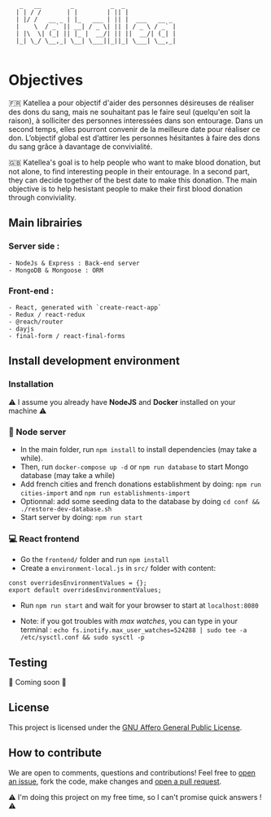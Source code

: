
```
   _   __        _          _  _
  | | / /       | |        | || |
  | |/ /   __ _ | |_   ___ | || |  ___   __ _
  |    \  / _` || __| / _ \| || | / _ \ / _` |
  | |\  \| (_| || |_ |  __/| || ||  __/| (_| |
  |_| \_/ \__,_| \__| \___||_||_| \___| \__,_|
  
```

# Objectives

:fr: Katellea a pour objectif d'aider des personnes désireuses de réaliser des dons du sang, mais ne souhaitant pas le faire seul (quelqu'en soit la raison), à solliciter des personnes interessées dans son entourage. Dans un second temps, elles pourront convenir de la meilleure date pour réaliser ce don. L’objectif global est d’attirer les personnes hésitantes à faire des dons du sang grâce à davantage de convivialité.

:gb: Katellea's goal is to help people who want to make blood donation, but not alone, to find interesting people in their entourage. In a second part, they can decide together of the best date to make this donation. The main objective is to help hesistant people to make their first blood donation through conviviality.


## Main librairies

### Server side :

    - NodeJs & Express : Back-end server
    - MongoDB & Mongoose : ORM

### Front-end :

    - React, generated with `create-react-app`
    - Redux / react-redux
    - @reach/router
    - dayjs
    - final-form / react-final-forms

## Install development environment

### Installation

:warning: I assume you already have **NodeJS** and **Docker** installed on your machine :warning:

### :dvd: Node server

* In the main folder, run `npm install` to install dependencies (may take a while).
* Then, run `docker-compose up -d` or `npm run database` to start Mongo database (may take a while)
* Add french cities and french donations establishment by doing: `npm run cities-import` and `npm run establishments-import`
* Optionnal: add some seeding data to the database by doing `cd conf && ./restore-dev-database.sh`
* Start server by doing: `npm run start`

### :computer: React frontend

* Go the `frontend/` folder and run `npm install`
* Create a `environment-local.js` in `src/` folder with content:
```
const overridesEnvironmentValues = {};
export default overridesEnvironmentValues;
```
* Run `npm run start` and wait for your browser to start at `localhost:8080`

* Note: if you got troubles with _max watches_, you can type in your terminal :
`echo fs.inotify.max_user_watches=524288 | sudo tee -a /etc/sysctl.conf && sudo sysctl -p`


## Testing

:construction: Coming soon :construction:

## License

This project is licensed under the [GNU Affero General Public License](./LICENSE).

## How to contribute

We are open to comments, questions and contributions! Feel free to [open an issue](github.com/AlexandreCantin/katellea/issues/new), fork the code, make changes and [open a pull request](https://github.com/AlexandreCantin/katellea/pulls).

:warning: I'm doing this project on my free time, so I can't promise quick answers ! :warning:

